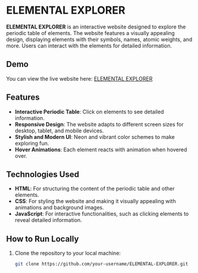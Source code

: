 # ELEMENTAL EXPLORER

**ELEMENTAL EXPLORER** is an interactive website designed to explore the periodic table of elements. The website features a visually appealing design, displaying elements with their symbols, names, atomic weights, and more. Users can interact with the elements for detailed information.

## Demo

You can view the live website here: [ELEMENTAL EXPLORER](https://hemanth-1508.github.io/CHEMISTRY)

## Features

- **Interactive Periodic Table**: Click on elements to see detailed information.
- **Responsive Design**: The website adapts to different screen sizes for desktop, tablet, and mobile devices.
- **Stylish and Modern UI**: Neon and vibrant color schemes to make exploring fun.
- **Hover Animations**: Each element reacts with animation when hovered over.

## Technologies Used

- **HTML**: For structuring the content of the periodic table and other elements.
- **CSS**: For styling the website and making it visually appealing with animations and background images.
- **JavaScript**: For interactive functionalities, such as clicking elements to reveal detailed information.

## How to Run Locally

1. Clone the repository to your local machine:
   ```bash
   git clone https://github.com/your-username/ELEMENTAL-EXPLORER.git
